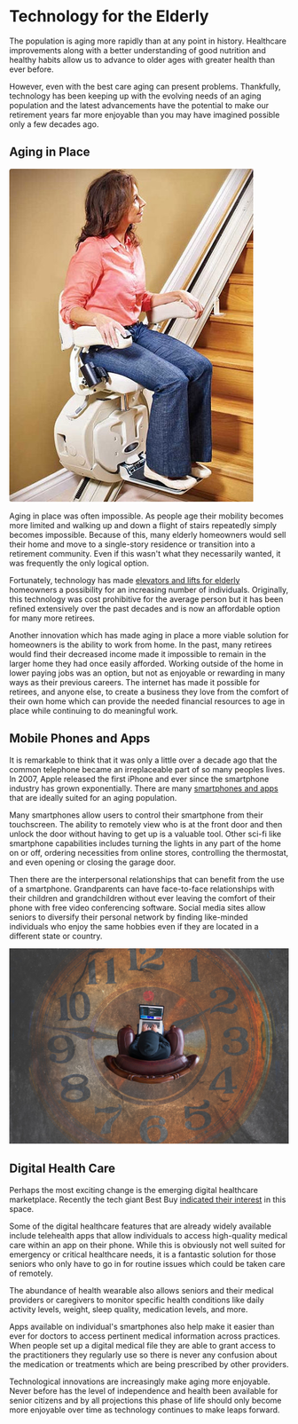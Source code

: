 # Technology for the Elderly

The population is aging more rapidly than at any point in history. Healthcare improvements along with a better understanding of good nutrition and healthy habits allow us to advance to older ages with greater health than ever before. 

However, even with the best care aging can present problems. Thankfully, technology has been keeping up with the evolving needs of an aging population and the latest advancements have the potential to make our retirement years far more enjoyable than you may have imagined possible only a few decades ago. 

## Aging in Place

<img class="small right" src="/static/2018/easy-climber-stair-lift-woman-riding-lift.jpg" alt="Stairs Climber" loading="lazy">

Aging in place was often impossible. As people age their mobility becomes more limited and walking up and down a flight of stairs repeatedly simply becomes impossible. Because of this, many elderly homeowners would sell their home and move to a single-story residence or transition into a retirement community. Even if this wasn't what they necessarily wanted, it was frequently the only logical option. 

Fortunately, technology has made <a href="https://www.easyclimber.com/">elevators and lifts for elderly</a> homeowners a possibility for an increasing number of individuals. Originally, this technology was cost prohibitive for the average person but it has been refined extensively over the past decades and is now an affordable option for many more retirees.

Another innovation which has made aging in place a more viable solution for homeowners is the ability to work from home. In the past, many retirees would find their decreased income made it impossible to remain in the larger home they had once easily afforded. Working outside of the home in lower paying jobs was an option, but not as enjoyable or rewarding in many ways as their previous careers. The internet has made it possible for retirees, and anyone else, to create a business they love from the comfort of their own home which can provide the needed financial resources to age in place while continuing to do meaningful work.


## Mobile Phones and Apps

It is remarkable to think that it was only a little over a decade ago that the common telephone became an irreplaceable part of so many peoples lives. In 2007, Apple released the first iPhone and ever since the smartphone industry has grown exponentially. There are many <a href="/2018/best-phones-apps-elderly/">smartphones and apps</a> that are ideally suited for an aging population. 

Many smartphones allow users to control their smartphone from their touchscreen. The ability to remotely view who is at the front door and then unlock the door without having to get up is a valuable tool. Other sci-fi like smartphone capabilities includes turning the lights in any part of the home on or off, ordering necessities from online stores, controlling the thermostat, and even opening or closing the garage door.

Then there are the interpersonal relationships that can benefit from the use of a smartphone. Grandparents can have face-to-face relationships with their children and grandchildren without ever leaving the comfort of their phone with free video conferencing software. Social media sites allow seniors to diversify their personal network by finding like-minded individuals who enjoy the same hobbies even if they are located in a different state or country. 

<img class="medium" src="/static/2018/technology-for-elderly.jpg" alt="Technology for the Elderly" loading="lazy">

## Digital Health Care

Perhaps the most exciting change is the emerging digital healthcare marketplace. Recently the tech giant Best Buy <a href="https://www.digitalcommerce360.com/2017/10/10/best-buy-rolls-out-a-digital-healthcare-program-aimed-at-seniors/">indicated their interest</a> in this space. 

Some of the digital healthcare features that are already widely available include telehealth apps that allow individuals to access high-quality medical care within an app on their phone. While this is obviously not well suited for emergency or critical healthcare needs, it is a fantastic solution for those seniors who only have to go in for routine issues which could be taken care of remotely. 

The abundance of health wearable also allows seniors and their medical providers or caregivers to monitor specific health conditions like daily activity levels, weight, sleep quality, medication levels, and more.

Apps available on individual's smartphones also help make it easier than ever for doctors to access pertinent medical information across practices. When people set up a digital medical file they are able to grant access to the practitioners they regularly use so there is never any confusion about the medication or treatments which are being prescribed by other providers. 

Technological innovations are increasingly make aging more enjoyable. Never before has the level of independence and health been available for senior citizens and by all projections this phase of life should only become more enjoyable over time as technology continues to make leaps forward.